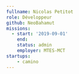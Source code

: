 ```yaml
---
fullname: Nicolas Petitot
role: Développeur
github: NeoBahamut
missions: 
  - start: '2019-09-01'
    end: 
    status: admin
    employer: MTES-MCT
startups: 
    - camino 
---
```

